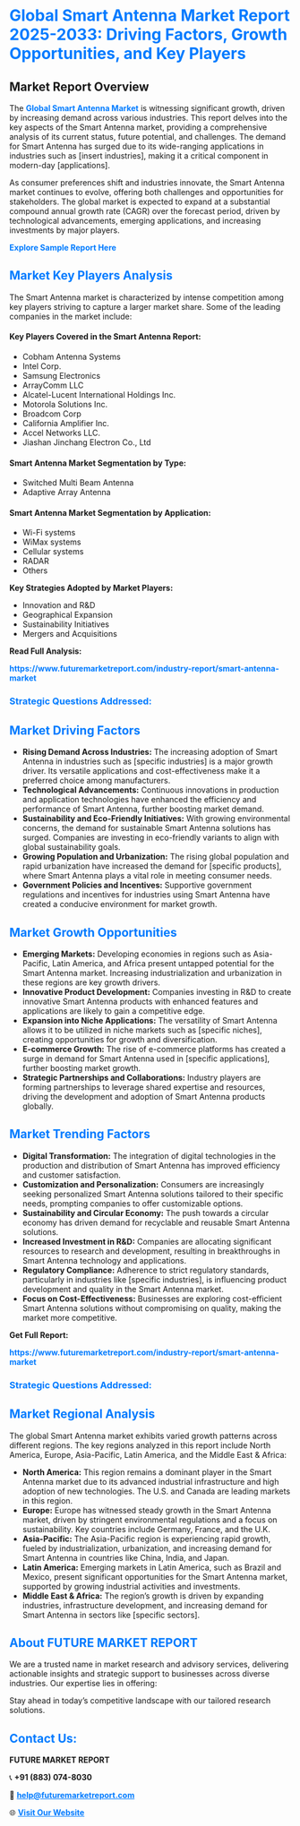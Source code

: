 <h1 style="color: #007BFF;">Global Smart Antenna Market Report 2025-2033: Driving Factors, Growth Opportunities, and Key Players</h1>

<section id="overview">
<h2>Market Report Overview</h2>
<p>The <a href="https://www.futuremarketreport.com/industry-report/smart-antenna-market" style="color: #007BFF; text-decoration: none;"><strong>Global Smart Antenna Market</strong></a> is witnessing significant growth, driven by increasing demand across various industries. This report delves into the key aspects of the Smart Antenna market, providing a comprehensive analysis of its current status, future potential, and challenges. The demand for Smart Antenna has surged due to its wide-ranging applications in industries such as [insert industries], making it a critical component in modern-day [applications].</p>
<p>As consumer preferences shift and industries innovate, the Smart Antenna market continues to evolve, offering both challenges and opportunities for stakeholders. The global market is expected to expand at a substantial compound annual growth rate (CAGR) over the forecast period, driven by technological advancements, emerging applications, and increasing investments by major players.</p>
</section>

<section id="overview">
<p><a href="https://www.futuremarketreport.com/request-sample/reportId=55436" style="color: #007BFF; text-decoration: none;"><strong>Explore Sample Report Here</strong></a></p>
</section>

<section id="key-players">
<h2 style="color: #007BFF;">Market Key Players Analysis</h2>
<p>The Smart Antenna market is characterized by intense competition among key players striving to capture a larger market share. Some of the leading companies in the market include:</p>
<h4>Key Players Covered in the Smart Antenna Report:</h4>
<ul><li>Cobham Antenna Systems</li><li>Intel Corp.</li><li>Samsung Electronics</li><li>ArrayComm LLC</li><li>Alcatel-Lucent International Holdings Inc.</li><li>Motorola Solutions Inc.</li><li>Broadcom Corp</li><li>California Amplifier Inc.</li><li>Accel Networks LLC.</li><li>Jiashan Jinchang Electron Co., Ltd</li></ul>
<h4>Smart Antenna Market Segmentation by Type:</h4>
<ul><li>Switched Multi Beam Antenna</li><li>Adaptive Array Antenna</li></ul>

<h4>Smart Antenna Market Segmentation by Application:</h4>
<ul><li>Wi-Fi systems</li><li>WiMax systems</li><li>Cellular systems</li><li>RADAR</li><li>Others</li></ul>
<p><strong>Key Strategies Adopted by Market Players:</strong></p>
<ul>
<li>Innovation and R&D</li>
<li>Geographical Expansion</li>
<li>Sustainability Initiatives</li>
<li>Mergers and Acquisitions</li>
</ul>
</section>

<section>
<p><strong>Read Full Analysis: </strong></p><a href="https://www.futuremarketreport.com/industry-report/smart-antenna-market" style="color: #007BFF; text-decoration: none;"><strong>https://www.futuremarketreport.com/industry-report/smart-antenna-market</strong></a>
<h3 style="color: #007BFF;">Strategic Questions Addressed:</h3>
</section>

<section id="driving-factors">
<h2 style="color: #007BFF;">Market Driving Factors</h2>
<ul>
<li><strong>Rising Demand Across Industries:</strong> The increasing adoption of Smart Antenna in industries such as [specific industries] is a major growth driver. Its versatile applications and cost-effectiveness make it a preferred choice among manufacturers.</li>
<li><strong>Technological Advancements:</strong> Continuous innovations in production and application technologies have enhanced the efficiency and performance of Smart Antenna, further boosting market demand.</li>
<li><strong>Sustainability and Eco-Friendly Initiatives:</strong> With growing environmental concerns, the demand for sustainable Smart Antenna solutions has surged. Companies are investing in eco-friendly variants to align with global sustainability goals.</li>
<li><strong>Growing Population and Urbanization:</strong> The rising global population and rapid urbanization have increased the demand for [specific products], where Smart Antenna plays a vital role in meeting consumer needs.</li>
<li><strong>Government Policies and Incentives:</strong> Supportive government regulations and incentives for industries using Smart Antenna have created a conducive environment for market growth.</li>
</ul>
</section>

<section id="growth-opportunities">
<h2 style="color: #007BFF;">Market Growth Opportunities</h2>
<ul>
<li><strong>Emerging Markets:</strong> Developing economies in regions such as Asia-Pacific, Latin America, and Africa present untapped potential for the Smart Antenna market. Increasing industrialization and urbanization in these regions are key growth drivers.</li>
<li><strong>Innovative Product Development:</strong> Companies investing in R&D to create innovative Smart Antenna products with enhanced features and applications are likely to gain a competitive edge.</li>
<li><strong>Expansion into Niche Applications:</strong> The versatility of Smart Antenna allows it to be utilized in niche markets such as [specific niches], creating opportunities for growth and diversification.</li>
<li><strong>E-commerce Growth:</strong> The rise of e-commerce platforms has created a surge in demand for Smart Antenna used in [specific applications], further boosting market growth.</li>
<li><strong>Strategic Partnerships and Collaborations:</strong> Industry players are forming partnerships to leverage shared expertise and resources, driving the development and adoption of Smart Antenna products globally.</li>
</ul>
</section>

<section id="trending-factors">
<h2 style="color: #007BFF;">Market Trending Factors</h2>
<ul>
<li><strong>Digital Transformation:</strong> The integration of digital technologies in the production and distribution of Smart Antenna has improved efficiency and customer satisfaction.</li>
<li><strong>Customization and Personalization:</strong> Consumers are increasingly seeking personalized Smart Antenna solutions tailored to their specific needs, prompting companies to offer customizable options.</li>
<li><strong>Sustainability and Circular Economy:</strong> The push towards a circular economy has driven demand for recyclable and reusable Smart Antenna solutions.</li>
<li><strong>Increased Investment in R&D:</strong> Companies are allocating significant resources to research and development, resulting in breakthroughs in Smart Antenna technology and applications.</li>
<li><strong>Regulatory Compliance:</strong> Adherence to strict regulatory standards, particularly in industries like [specific industries], is influencing product development and quality in the Smart Antenna market.</li>
<li><strong>Focus on Cost-Effectiveness:</strong> Businesses are exploring cost-efficient Smart Antenna solutions without compromising on quality, making the market more competitive.</li>
</ul>
</section>

<section>
<p><strong>Get Full Report: </strong></p><a href="https://www.futuremarketreport.com/industry-report/smart-antenna-market" style="color: #007BFF; text-decoration: none;"><strong>https://www.futuremarketreport.com/industry-report/smart-antenna-market</strong></a>
<h3 style="color: #007BFF;">Strategic Questions Addressed:</h3>
</section>


<section id="regional-analysis">
<h2 style="color: #007BFF;">Market Regional Analysis</h2>
<p>The global Smart Antenna market exhibits varied growth patterns across different regions. The key regions analyzed in this report include North America, Europe, Asia-Pacific, Latin America, and the Middle East & Africa:</p>
<ul>
<li><strong>North America:</strong> This region remains a dominant player in the Smart Antenna market due to its advanced industrial infrastructure and high adoption of new technologies. The U.S. and Canada are leading markets in this region.</li>
<li><strong>Europe:</strong> Europe has witnessed steady growth in the Smart Antenna market, driven by stringent environmental regulations and a focus on sustainability. Key countries include Germany, France, and the U.K.</li>
<li><strong>Asia-Pacific:</strong> The Asia-Pacific region is experiencing rapid growth, fueled by industrialization, urbanization, and increasing demand for Smart Antenna in countries like China, India, and Japan.</li>
<li><strong>Latin America:</strong> Emerging markets in Latin America, such as Brazil and Mexico, present significant opportunities for the Smart Antenna market, supported by growing industrial activities and investments.</li>
<li><strong>Middle East & Africa:</strong> The region’s growth is driven by expanding industries, infrastructure development, and increasing demand for Smart Antenna in sectors like [specific sectors].</li>
</ul>
</section>

<footer>
<h2 style="color: #007BFF;">About FUTURE MARKET REPORT</h2>
<p>We are a trusted name in market research and advisory services, delivering actionable insights and strategic support to businesses across diverse industries. Our expertise lies in offering:</p>

<p>Stay ahead in today’s competitive landscape with our tailored research solutions.</p>

<h2 style="color: #007BFF;">Contact Us:</h2>
<p><strong>FUTURE MARKET REPORT</strong></p>
<p>📞 <strong>+91 (883) 074-8030</strong></p>
<p>📧 <strong><a href="mailto:help@futuremarketreport.com" style="color: #007BFF;">help@futuremarketreport.com</a></strong></p>
<p>🌐 <strong><a href="https://www.futuremarketreport.com/" style="color: #007BFF;">Visit Our Website</a></strong></p>
</footer>